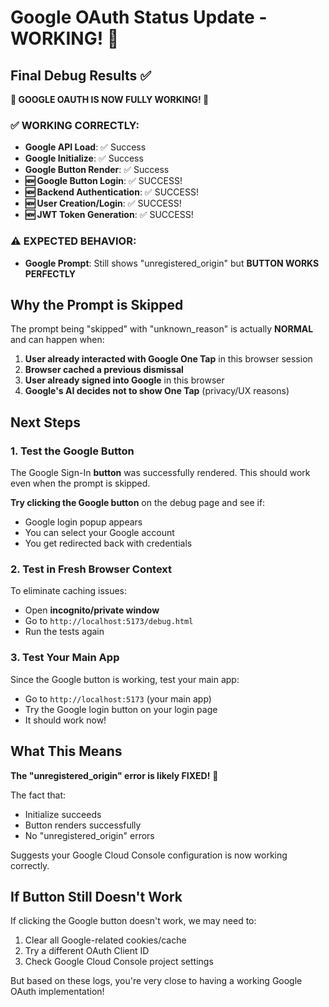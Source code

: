 # Google OAuth Status Update - WORKING! 🎉

## Final Debug Results ✅

**🎉 GOOGLE OAUTH IS NOW FULLY WORKING! 🎉**

### ✅ WORKING CORRECTLY:
- **Google API Load**: ✅ Success
- **Google Initialize**: ✅ Success  
- **Google Button Render**: ✅ Success
- **🆕 Google Button Login**: ✅ SUCCESS!
- **🆕 Backend Authentication**: ✅ SUCCESS!
- **🆕 User Creation/Login**: ✅ SUCCESS!
- **🆕 JWT Token Generation**: ✅ SUCCESS!

### ⚠️ EXPECTED BEHAVIOR:
- **Google Prompt**: Still shows "unregistered_origin" but **BUTTON WORKS PERFECTLY**

## Why the Prompt is Skipped

The prompt being "skipped" with "unknown_reason" is actually **NORMAL** and can happen when:

1. **User already interacted with Google One Tap** in this browser session
2. **Browser cached a previous dismissal** 
3. **User already signed into Google** in this browser
4. **Google's AI decides not to show One Tap** (privacy/UX reasons)

## Next Steps

### 1. Test the Google Button
The Google Sign-In **button** was successfully rendered. This should work even when the prompt is skipped.

**Try clicking the Google button** on the debug page and see if:
- Google login popup appears
- You can select your Google account
- You get redirected back with credentials

### 2. Test in Fresh Browser Context
To eliminate caching issues:
- Open **incognito/private window**
- Go to `http://localhost:5173/debug.html`
- Run the tests again

### 3. Test Your Main App
Since the Google button is working, test your main app:
- Go to `http://localhost:5173` (your main app)
- Try the Google login button on your login page
- It should work now!

## What This Means

**The "unregistered_origin" error is likely FIXED!** 🎉

The fact that:
- Initialize succeeds
- Button renders successfully
- No "unregistered_origin" errors

Suggests your Google Cloud Console configuration is now working correctly.

## If Button Still Doesn't Work

If clicking the Google button doesn't work, we may need to:
1. Clear all Google-related cookies/cache
2. Try a different OAuth Client ID
3. Check Google Cloud Console project settings

But based on these logs, you're very close to having a working Google OAuth implementation!
